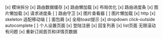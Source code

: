 [x] 模块拆分
[x] 路由数据缓存
[x] 路由懒加载
[x] 布局优化
[x] 路由进度条
[x] 图片懒加载
[x] 请求进度条
[ ] 路由守卫
[x] 图片查看器
[ ] 图片懒加载
[x] http
[x] skeleton 适配移动端
[ ] 面包屑
[x] 全局toast提示
[x] dropdown click-outside autocomplete
[ ] 个人设置页面
[x] 登陆注册
[x] 回复列表
[x] list页面 无限滚动有问题
[x] 重新订阅首页和详情页数据
